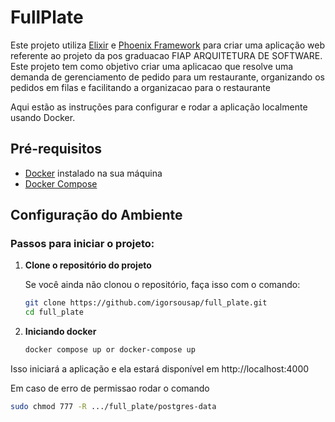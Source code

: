 # FullPlate

Este projeto utiliza [Elixir](https://elixir-lang.org/) e [Phoenix Framework](https://www.phoenixframework.org/) para criar uma aplicação web referente ao projeto da pos graduacao FIAP ARQUITETURA DE SOFTWARE.
Este projeto tem como objetivo criar uma aplicacao que resolve uma demanda de gerenciamento de pedido para um restaurante, organizando os pedidos em filas e facilitando a organizacao para o restaurante

Aqui estão as instruções para configurar e rodar a aplicação localmente usando Docker.

## Pré-requisitos

- [Docker](https://www.docker.com/get-started) instalado na sua máquina
- [Docker Compose](https://docs.docker.com/compose/)

## Configuração do Ambiente

### Passos para iniciar o projeto:

1. **Clone o repositório do projeto**

   Se você ainda não clonou o repositório, faça isso com o comando:

   ```bash
   git clone https://github.com/igorsousap/full_plate.git
   cd full_plate

2. **Iniciando docker**

    ```bash
   docker compose up or docker-compose up

Isso iniciará a aplicação e ela estará disponível em http://localhost:4000

Em caso de erro de permissao rodar o comando

   ```bash
  sudo chmod 777 -R .../full_plate/postgres-data
  
